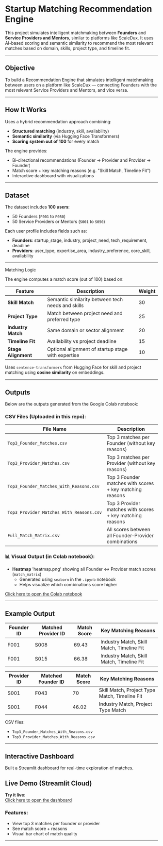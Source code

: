 # Startup Matching Recommendation Engine

This project simulates intelligent matchmaking between **Founders** and **Service Providers and Mentors**, similar to platforms like ScaleDux. It uses AI-based scoring and semantic similarity to recommend the most relevant matches based on domain, skills, project type, and timeline fit.

---

## Objective
To build a Recommendation Engine that simulates intelligent matchmaking between users on a platform like ScaleDux — connecting Founders with the most relevant Service Providers and Mentors, and vice versa. 

---

## How It Works

Uses a hybrid recommendation approach combining:
- **Structured matching** (industry, skill, availability)
- **Semantic similarity** (via Hugging Face Transformers)
- **Scoring system out of 100** for every match

The engine provides:
- Bi-directional recommendations (Founder → Provider and Provider → Founder)
- Match score + key matching reasons (e.g. "Skill Match, Timeline Fit")
- Interactive dashboard with visualizations

---

## Dataset

The dataset includes **100 users**:
- 50 Founders (`F001` to `F050`)
- 50 Service Providers or Mentors (`S001` to `S050`)

Each user profile includes fields such as:
- **Founders**: startup_stage, industry, project_need, tech_requirement, deadline
- **Providers**: user_type, expertise_area, industry_preference, core_skill, availability

---
Matching Logic

The engine computes a match score (out of 100) based on:

| Feature             | Description                                         | Weight |
|---------------------|-----------------------------------------------------|--------|
| **Skill Match**      | Semantic similarity between tech needs and skills  | 30     |
| **Project Type**     | Match between project need and preferred type      | 25     |
| **Industry Match**   | Same domain or sector alignment                    | 20     |
| **Timeline Fit**     | Availability vs project deadline                   | 15     |
| **Stage Alignment**  | Optional alignment of startup stage with expertise | 10     |

Uses `sentence-transformers` from Hugging Face for skill and project matching using **cosine similarity** on embeddings.

---
## Outputs
Below are the outputs generated from the Google Colab notebook:

### CSV Files (Uploaded in this repo):

| File Name                                        | Description                                              |
|--------------------------------------------------|----------------------------------------------------------|
| `Top3_Founder_Matches.csv`                      | Top 3 matches per Founder (without key reasons)          |
| `Top3_Provider_Matches.csv`                     | Top 3 matches per Provider (without key reasons)         |
| `Top3_Founder_Matches_With_Reasons.csv`         | Top 3 Founder matches with scores + key matching reasons |
| `Top3_Provider_Matches_With_Reasons.csv`        | Top 3 Provider matches with scores + key matching reasons |
| `Full_Match_Matrix.csv`                         | All scores between all Founder–Provider combinations     |

### 📊 Visual Output (in Colab notebook):

- **Heatmap** 'heatmap.png' showing all Founder ↔ Provider match scores (`match_matrix`)
  - Generated using `seaborn` in the `.ipynb` notebook
  - Helps visualize which combinations score higher
    
[Click here to open the Colab notebook](https://colab.research.google.com/drive/12ufl2nO8MxiudkO3lxrcpsuovVpOChAy?usp=sharing)

---
## Example Output

| Founder ID | Matched Provider ID | Match Score | Key Matching Reasons                |
|------------|---------------------|-------------|-------------------------------------|
| F001       | S008                | 69.43       | Industry Match, Skill Match, Timeline Fit     |
| F001       | S015                | 66.38       | Industry Match, Skill Match, Timeline Fit     |


| Provider ID | Matched Founder ID | Match Score | Key Matching Reasons                     |
|-------------|--------------------|-------------|------------------------------------------|
| S001	      | F043               |	70         | Skill Match, Project Type Match, Timeline Fit   |
| S001        |	F044               |	46.02      | Industry Match, Project Type Match              |

CSV files:
- `Top3_Founder_Matches_With_Reasons.csv`
- `Top3_Provider_Matches_With_Reasons.csv`

---

## Interactive Dashboard

Built a Streamlit dashboard for real-time exploration of matches.
## Live Demo (Streamlit Cloud)

**Try it live:**  
[Click here to open the dashboard](https://task3binumolgeorge-myzc66hefgkfx6b3t8shek.streamlit.app/)


### Features:
- View top 3 matches per founder or provider
- See match score + reasons
- Visual bar chart of match quality

---

